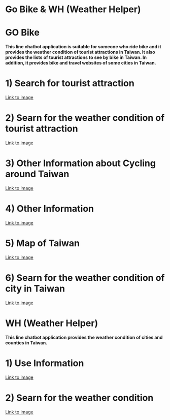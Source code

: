 # Go Bike & WH (Weather Helper)

# GO Bike
**This line chatbot application is suitable for someone who ride bike and it provides the weather condition of tourist attractions in Taiwan. It also provides the lists of tourist attractions to see by bike in Taiwan. In addition, it provides bike and travel websites of some cities in Taiwan.**


# 1) Search for tourist attraction 
[Link to image](https://i.imgur.com/oMGM3Gq.png)

# 2) Searn for the weather condition of tourist attraction 
[Link to image](https://i.imgur.com/cR9lVg0.png)

# 3) Other Information about Cycling around Taiwan
[Link to image](https://i.imgur.com/BbtvLBE.png)

# 4) Other Information
[Link to image](https://i.imgur.com/mcmM5Po.png)

# 5) Map of Taiwan
[Link to image](https://i.imgur.com/673WcjZ.png)

# 6) Searn for the weather condition of city in Taiwan 
[Link to image](https://i.imgur.com/fHXqkb9.png)

# WH (Weather Helper)
**This line chatbot application provides the weather condition of cities and counties in Taiwan.**

# 1) Use Information 
[Link to image](https://i.imgur.com/2O1Pipx.png)

# 2) Searn for the weather condition
[Link to image](https://i.imgur.com/qjGUz8R.png)



